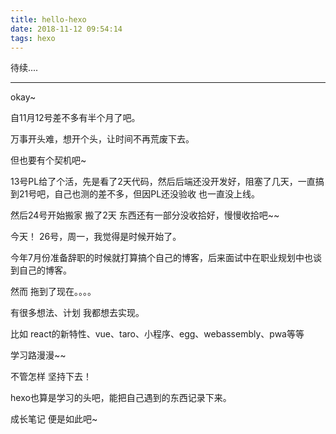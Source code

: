 ```yaml
---
title: hello-hexo
date: 2018-11-12 09:54:14
tags: hexo
---
```


待续....

------------------------------------------------------

okay~

自11月12号差不多有半个月了吧。

万事开头难，想开个头，让时间不再荒废下去。

但也要有个契机吧~

13号PL给了个活，先是看了2天代码，然后后端还没开发好，阻塞了几天，一直搞到21号吧，自己也测的差不多，但因PL还没验收 也一直没上线。

然后24号开始搬家  搬了2天 东西还有一部分没收拾好，慢慢收拾吧~~

今天！  26号，周一，我觉得是时候开始了。

今年7月份准备辞职的时候就打算搞个自己的博客，后来面试中在职业规划中也谈到自己的博客。

然而 拖到了现在。。。。

有很多想法、计划  我都想去实现。

比如  react的新特性、vue、taro、小程序、egg、webassembly、pwa等等

学习路漫漫~~

不管怎样 坚持下去！


hexo也算是学习的头吧，能把自己遇到的东西记录下来。

成长笔记 便是如此吧~



